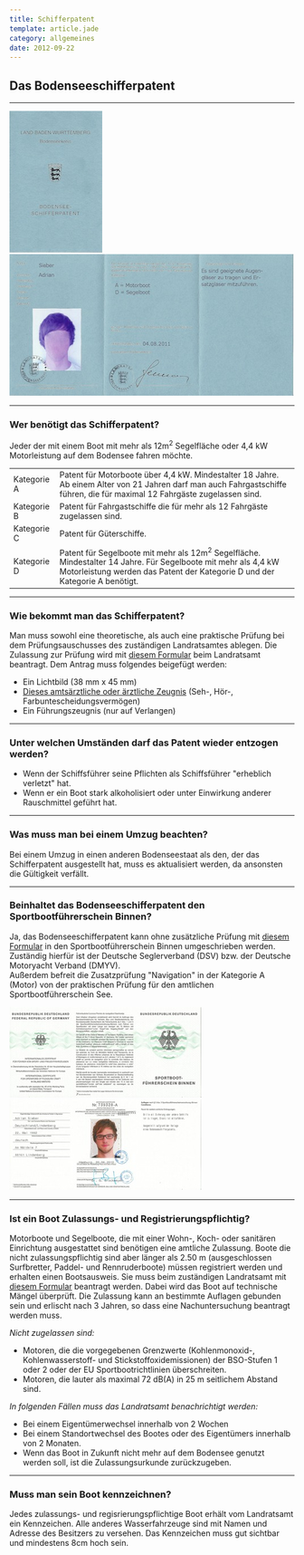 ```yaml
---
title: Schifferpatent
template: article.jade
category: allgemeines
date: 2012-09-22
---
```


## Das Bodenseeschifferpatent

---

<img id="schein_aussen" src="images/schein_aussen_small.jpg" alt="Bodenseeschifferpatent Umschlag"/>
<img id="schein_innen" src="images/schein_innen_small.jpg" alt="Bodenseeschifferpatent Schein"/>

---

### Wer benötigt das Schifferpatent?

Jeder der mit einem Boot mit mehr als 12m<sup>2</sup> Segelfläche oder 4,4 kW Motorleistung
auf dem Bodensee fahren möchte.

<table>
    <tr>
        <td>Kategorie A</td>
        <td>Patent für Motorboote über 4,4 kW. Mindestalter 18 Jahre. Ab einem Alter von 21 Jahren darf man
            auch Fahrgastschiffe führen, die für maximal 12 Fahrgäste zugelassen sind.
        </td>
    </tr>
    <tr>
        <td>Kategorie B</td>
        <td>Patent für Fahrgastschiffe die für mehr als 12 Fahrgäste zugelassen sind.</td>
    </tr>
    <tr>
        <td>Kategorie C</td>
        <td>Patent für Güterschiffe.</td>
    </tr>
    <tr>
        <td>Kategorie D</td>
        <td>Patent für Segelboote mit mehr als 12m<sup>2</sup> Segelfläche. Mindestalter 14 Jahre.
            Für Segelboote mit mehr als 4,4 kW Motorleistung werden das Patent der Kategorie D und der
            Kategorie A benötigt.
        </td>
    </tr>
</table>

---

### Wie bekommt man das Schifferpatent?

Man muss sowohl eine theoretische, als auch eine praktische Prüfung
bei dem Prüfungsauschusses des zuständigen Landratsamtes ablegen.
Die Zulassung zur Prüfung wird mit
<a href="pdf/antrag.pdf" target="_blank">diesem Formular</a> beim
Landratsamt beantragt.
Dem Antrag muss folgendes beigefügt werden:

- Ein Lichtbild (38 mm x 45 mm)
- <a href="pdf/attest.pdf" target="_blank">Dieses amtsärztliche oder ärztliche Zeugnis</a>
    (Seh-, Hör-, Farbuntescheidungsvermögen)
- Ein Führungszeugnis (nur auf Verlangen)

---

### Unter welchen Umständen darf das Patent wieder entzogen werden?

- Wenn der Schiffsführer seine Pflichten als Schiffsführer "erheblich verletzt" hat.
- Wenn er ein Boot stark alkoholisiert oder unter Einwirkung anderer Rauschmittel geführt hat.

---

### Was muss man bei einem Umzug beachten?

Bei einem Umzug in einen anderen Bodenseestaat als den, der das Schifferpatent ausgestellt hat,
muss es aktualisiert werden, da ansonsten die Gültigkeit verfällt.</p>

---

### Beinhaltet das Bodenseeschifferpatent den Sportbootführerschein Binnen?

Ja, das Bodenseeschifferpatent kann ohne zusätzliche Prüfung mit
<a href="pdf/sfb.pdf" target="_blank">diesem Formular</a>
in den Sportbootführerschein Binnen umgeschrieben werden.
Zuständig hierfür ist der Deutsche Seglerverband (DSV)
bzw. der Deutsche Motoryacht Verband (DMYV).<br/>
Außerdem befreit die Zusatzprüfung "Navigation" in der Kategorie A (Motor) von der
praktischen Prüfung für den amtlichen Sportbootführerschein See.

<img id="sfb_aussen" src="images/sfb_aussen_klein.jpg" alt="Sportbootführerschein Binnen Außenseite"/>
<img id="sfb_innen" src="images/sfb_innen_klein.jpg" alt="Sportbootführerschein Binnen Innenseite"/>

---


### Ist ein Boot Zulassungs- und Registrierungspflichtig?

Motorboote und Segelboote, die mit einer Wohn-, Koch- oder sanitären Einrichtung ausgestattet sind
benötigen eine amtliche Zulassung. Boote die nicht zulassungspflichtig sind aber länger als 2.50 m
(ausgeschlossen Surfbretter, Paddel- und Rennruderboote) müssen
registriert werden und erhalten einen Bootsausweis. Sie muss beim zuständigen Landratsamt mit
<a href="pdf/bootsausweis.pdf" target="_blank">diesem Formular</a> beantragt werden. Dabei wird das
Boot auf technische Mängel überprüft.
Die Zulassung kann an bestimmte Auflagen gebunden sein und erlischt nach 3 Jahren, so dass eine
Nachuntersuchung beantragt werden muss.


*Nicht zugelassen sind:*

- Motoren, die die vorgegebenen Grenzwerte (Kohlenmonoxid-, Kohlenwasserstoff-
    und Stickstoffoxidemissionen) der BSO-Stufen 1 oder 2 oder der
    EU Sportbootrichtlinien überschreiten.
- Motoren, die lauter als maximal 72 dB(A) in 25 m seitlichem Abstand sind.


*In folgenden Fällen muss das Landratsamt benachrichtigt werden:*


- Bei einem Eigentümerwechsel innerhalb von 2 Wochen
- Bei einem Standortwechsel des Bootes oder des Eigentümers innerhalb von 2 Monaten.
- Wenn das Boot in Zukunft nicht mehr auf dem Bodensee genutzt werden soll,
    ist die Zulassungsurkunde zurückzugeben.

---


### Muss man sein Boot kennzeichnen?

Jedes zulassungs- und regisrierungspflichtige Boot erhält vom Landratsamt ein Kennzeichen.
Alle anderes Wasserfahrzeuge sind mit Namen und Adresse des Besitzers zu versehen.
Das Kennzeichen muss gut sichtbar und mindestens 8cm hoch sein.
